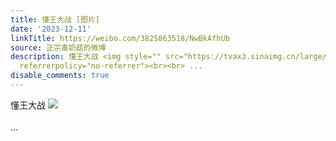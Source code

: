 ```yaml
---
title: 懂王大战 [图片]
date: '2023-12-11'
linkTitle: https://weibo.com/3825863518/NwBkAfhUb
source: 正宗毒奶菇的微博
description: 懂王大战 <img style="" src="https://tvax3.sinaimg.cn/large/e40a0b5egy1hkpm255ny6j20lt03qjte.jpg"
  referrerpolicy="no-referrer"><br><br> ...
disable_comments: true
---
```

懂王大战 <img style="" src="https://tvax3.sinaimg.cn/large/e40a0b5egy1hkpm255ny6j20lt03qjte.jpg" referrerpolicy="no-referrer"><br><br> ...